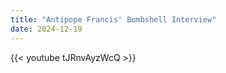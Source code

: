 ```yaml
---
title: "Antipope Francis' Bombshell Interview"
date: 2024-12-19
---
```


{{< youtube tJRnvAyzWcQ >}}
